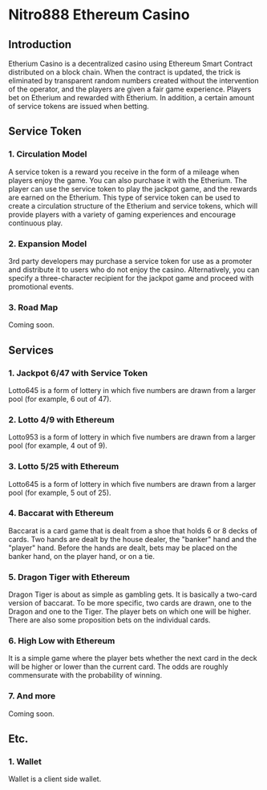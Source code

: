 # Nitro888 Ethereum Casino

## Introduction
Etherium Casino is a decentralized casino using Ethereum Smart Contract distributed on a block chain. When the contract is updated, the trick is eliminated by transparent random numbers created without the intervention of the operator, and the players are given a fair game experience. Players bet on Etherium and rewarded with Etherium. In addition, a certain amount of service tokens are issued when betting.

## Service Token
### 1. Circulation Model
A service token is a reward you receive in the form of a mileage when players enjoy the game. You can also purchase it with the Etherium. The player can use the service token to play the jackpot game, and the rewards are earned on the Etherium. This type of service token can be used to create a circulation structure of the Etherium and service tokens, which will provide players with a variety of gaming experiences and encourage continuous play.

### 2. Expansion Model
3rd party developers may purchase a service token for use as a promoter and distribute it to users who do not enjoy the casino. Alternatively, you can specify a three-character recipient for the jackpot game and proceed with promotional events.

### 3. Road Map
Coming soon.

## Services
### 1. Jackpot 6/47 with Service Token
Lotto645 is a form of lottery in which five numbers are drawn from a larger pool (for example, 6 out of 47).
### 2. Lotto 4/9 with Ethereum
Lotto953 is a form of lottery in which five numbers are drawn from a larger pool (for example, 4 out of 9).
### 3. Lotto 5/25 with Ethereum
Lotto645 is a form of lottery in which five numbers are drawn from a larger pool (for example, 5 out of 25).
### 4. Baccarat with Ethereum
Baccarat is a card game that is dealt from a shoe that holds 6 or 8 decks of cards. Two hands are dealt by the house dealer, the "banker" hand and the "player" hand. Before the hands are dealt, bets may be placed on the banker hand, on the player hand, or on a tie.
### 5. Dragon Tiger with Ethereum
Dragon Tiger is about as simple as gambling gets. It is basically a two-card version of baccarat. To be more specific, two cards are drawn, one to the Dragon and one to the Tiger. The player bets on which one will be higher. There are also some proposition bets on the individual cards.
### 6. High Low with Ethereum
It is a simple game where the player bets whether the next card in the deck will be higher or lower than the current card. The odds are roughly
commensurate with the probability of winning.
### 7. And more
Coming soon.

## Etc.
### 1. Wallet
Wallet is a client side wallet.
